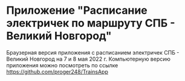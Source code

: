 # **Приложение "Расписание электричек по маршруту СПБ - Великий Новгород"**

Браузерная версия приложения с расписанием электричек СПБ - Великий Новгород на 7 и 8 мая 2022 г.
Компьютерную версию приложения можно посмотреть по ссылке https://github.com/proger248/TrainsApp